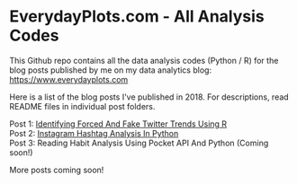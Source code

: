 # EverydayPlots.com - All Analysis Codes

This Github repo contains all the data analysis codes (Python / R) for the blog posts published by me on my data analytics blog: https://www.everydayplots.com

Here is a list of the blog posts I've published in 2018. For descriptions, read README files in individual post folders.

Post 1: [Identifying Forced And Fake Twitter Trends Using R](https://www.everydayplots.com/identifying-forced-fake-twitter-trends-r/)  
Post 2: [Instagram Hashtag Analysis In Python](https://www.everydayplots.com/instagram-hashtag-analysis-python/)  
Post 3: Reading Habit Analysis Using Pocket API And Python (Coming soon!)

More posts coming soon!
